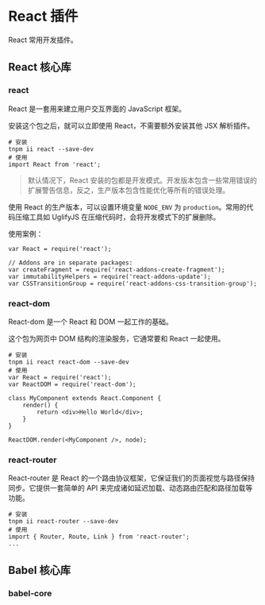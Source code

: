 # React 插件

React 常用开发插件。

## React 核心库

### react
React 是一套用来建立用户交互界面的 JavaScript 框架。

安装这个包之后，就可以立即使用 React，不需要额外安装其他 JSX 解析插件。
```
# 安装
tnpm ii react --save-dev
# 使用
import React from 'react';
```

> 默认情况下，React 安装的包都是开发模式。开发版本包含一些常用错误的扩展警告信息，反之，生产版本包含性能优化等所有的错误处理。

使用 React 的生产版本，可以设置环境变量 `NODE_ENV` 为 `production`。常用的代码压缩工具如 UglifyJS 在压缩代码时，会将开发模式下的扩展删除。

使用案例：
```
var React = require('react');
 
// Addons are in separate packages: 
var createFragment = require('react-addons-create-fragment');
var immutabilityHelpers = require('react-addons-update');
var CSSTransitionGroup = require('react-addons-css-transition-group');
```


### react-dom
React-dom 是一个 React 和 DOM 一起工作的基础。

这个包为网页中 DOM 结构的渲染服务，它通常要和 React 一起使用。

```
# 安装
tnpm ii react react-dom --save-dev
# 使用
var React = require('react');
var ReactDOM = require('react-dom');
 
class MyComponent extends React.Component {
    render() {
        return <div>Hello World</div>;
    }
}
 
ReactDOM.render(<MyComponent />, node);
```


### react-router
React-router 是 React 的一个路由协议框架，它保证我们的页面视觉与路径保持同步。它提供一套简单的 API 来完成诸如延迟加载、动态路由匹配和路径加载等功能。

```
# 安装
tnpm ii react-router --save-dev
# 使用
import { Router, Route, Link } from 'react-router';
...
```

## Babel 核心库

### babel-core

